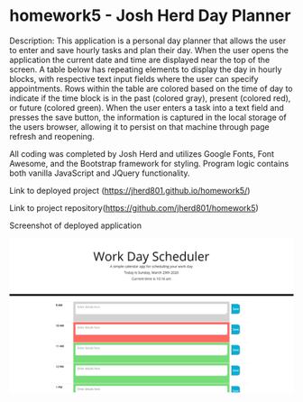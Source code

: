 # homework5 - Josh Herd Day Planner

Description: 
This application is a personal day planner that allows the user to enter and save hourly tasks and plan their day. When the user opens the application the current date and time are displayed near the top of the screen. A table below has repeating elements to display the day in hourly blocks, with respective text input fields where the user can specify appointments. Rows within the table are colored based on the time of day to indicate if the time block is in the past (colored gray), present (colored red), or future (colored green). When the user enters a task into a text field and presses the save button, the information is captured in the local storage of the users browser, allowing it to persist on that machine through page refresh and reopening.

All coding was completed by Josh Herd and utilizes Google Fonts, Font Awesome, and the Bootstrap framework for styling. Program logic contains both vanilla JavaScript and JQuery functionality.

Link to deployed project (https://jherd801.github.io/homework5/)

Link to project repository(https://github.com/jherd801/homework5)


Screenshot of deployed application

![Image description](https://github.com/jherd801/homework5/blob/master/assets/plannerScreenshot.png)
